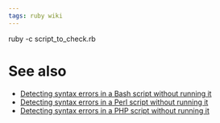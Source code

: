 ```yaml
---
tags: ruby wiki
---
```


ruby -c script_to_check.rb

# See also

-   [Detecting syntax errors in a Bash script without running it](/wiki/Detecting_syntax_errors_in_a_Bash_script_without_running_it)
-   [Detecting syntax errors in a Perl script without running it](/wiki/Detecting_syntax_errors_in_a_Perl_script_without_running_it)
-   [Detecting syntax errors in a PHP script without running it](/wiki/Detecting_syntax_errors_in_a_PHP_script_without_running_it)
